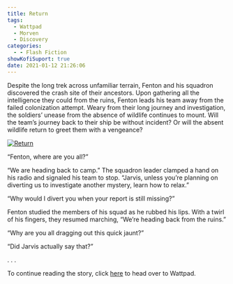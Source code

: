 ```yaml
---
title: Return
tags:
  - Wattpad
  - Morven
  - Discovery
categories:
  - - Flash Fiction
showKofiSuport: true
date: 2021-01-12 21:26:06
---
```


Despite the long trek across unfamiliar terrain, Fenton and his squadron discovered the crash site of their ancestors. Upon gathering all the intelligence they could from the ruins, Fenton leads his team away from the failed colonization attempt. Weary from their long journey and investigation, the soldiers’ unease from the absence of wildlife continues to mount.<!-- more --> Will the team’s journey back to their ship be without incident? Or will the absent wildlife return to greet them with a vengeance?

<div class="center">

[![Return](/images/covers/discovery.png "Return")](https://www.wattpad.com/1009998386-discovery-return)

</div>

“Fenton, where are you all?”

“We are heading back to camp.” The squadron leader clamped a hand on his radio and signaled his team to stop. “Jarvis, unless you’re planning on diverting us to investigate another mystery, learn how to relax.”

“Why would I divert you when your report is still missing?”

Fenton studied the members of his squad as he rubbed his lips. With a twirl of his fingers, they resumed marching, “We’re heading back from the ruins.”

“Why are you all dragging out this quick jaunt?”

“Did Jarvis actually say that?”

<div class="center story-ellipses">
.
.
.
</div>

<div>

To continue reading the story, click [here](https://www.wattpad.com/1009998386-discovery-return) to head over to Wattpad.

</div>